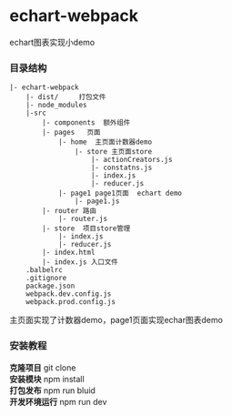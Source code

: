 # echart-webpack
echart图表实现小demo

### 目录结构
```
|- echart-webpack
    |- dist/     打包文件
    |- node_modules   
    |-src 
        |- components  额外组件
        |- pages   页面
            |- home  主页面计数器demo
                |- store 主页面store
                    |- actionCreators.js
                    |- constatns.js
                    |- index.js
                    |- reducer.js
            |- page1 page1页面  echart demo
                |- page1.js
        |- router 路由
            |- router.js
        |- store  项目store管理
            |- index.js 
            |- reducer.js
        |- index.html 
        |- index.js 入口文件
    .balbelrc
    .gitignore
    package.json
    webpack.dev.config.js
    webpack.prod.config.js
```
主页面实现了计数器demo，page1页面实现echar图表demo

### 安装教程
**克隆项目**
git clone  <br>
**安装模块**
npm install <br>
**打包发布** 
npm run bluid <br>
**开发环境运行** 
npm run dev
